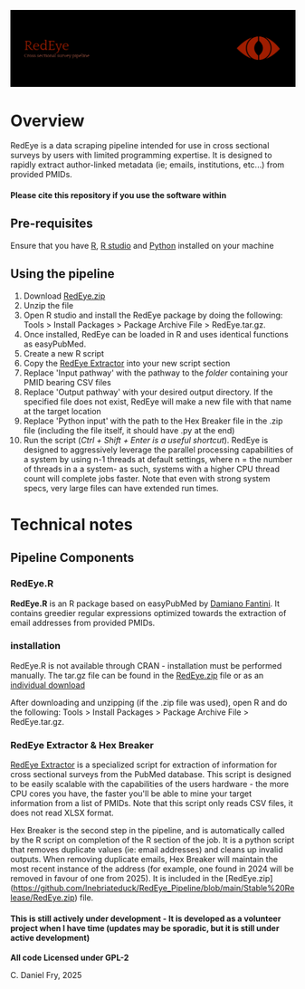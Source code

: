 ![Header](./RedEye_Banner.png)

# Overview
RedEye is a data scraping pipeline intended for use in cross sectional surveys by users with limited programming expertise. It is designed to rapidly extract author-linked metadata (ie; emails, institutions, etc...) from provided PMIDs. 
#### Please cite this repository if you use the software within

## Pre-requisites

Ensure that you have [R](https://www.r-project.org/), [R studio](https://posit.co/download/rstudio-desktop/) and [Python](https://www.python.org/) installed on your machine

## Using the pipeline

1. Download [RedEye.zip](https://github.com/Inebriateduck/RedEye_Pipeline/blob/main/Stable%20Release/RedEye.zip)
2. Unzip the file
3. Open R studio and install the RedEye package by doing the following: Tools > Install Packages > Package Archive File > RedEye.tar.gz.
4. Once installed, RedEye can be loaded in R and uses identical functions as easyPubMed.
5. Create a new R script
6. Copy the [RedEye Extractor](https://github.com/Inebriateduck/RedEye_Pipeline/blob/main/Unstable%20Release/Single%20shot%20pipeline/Unstable%20extractor.R) into your new script section
7. Replace 'Input pathway' with the pathway to the *folder* containing your PMID bearing CSV files
8. Replace 'Output pathway' with your desired output directory. If the specified file does not exist, RedEye will make a new file with that name at the target location
9. Replace 'Python input' with the path to the Hex Breaker file in the .zip file (including the file itself, it should have .py at the end)
10. Run the script (*Ctrl + Shift + Enter is a useful shortcut*).  RedEye is designed to aggressively leverage the parallel processing capabilities of a system by using n-1 threads at default settings, where n = the number of threads in a a system- as such, systems with a higher CPU thread count will complete jobs faster. Note that even with strong system specs, very large files can have extended run times. 

# Technical notes

## Pipeline Components
### RedEye.R
**RedEye.R** is an R package based on easyPubMed by [Damiano Fantini](https://cran.r-project.org/web/packages/easyPubMed/index.html). It contains greedier regular expressions optimized towards the extraction of email addresses from provided PMIDs.
 
### installation
RedEye.R is not available through CRAN - installation must be performed manually. The tar.gz file can be found in the [RedEye.zip](https://github.com/Inebriateduck/RedEye_Pipeline/blob/main/Stable%20Release/RedEye.zip) file or as an [individual download](https://github.com/Inebriateduck/RedEye_Pipeline/tree/main/Stable%20Release/Single%20shot%20pipeline/RedEye)

After downloading and unzipping (if the .zip file was used), open R and do the following: Tools > Install Packages > Package Archive File > RedEye.tar.gz. 

### RedEye Extractor & Hex Breaker
[RedEye Extractor](https://github.com/Inebriateduck/RedEye_Pipeline/tree/main/Stable%20Release/Single%20shot%20pipeline/RedEye) is a specialized script for extraction of information for cross sectional surveys from the PubMed database. This script is designed to be easily scalable with the capabilities of the users hardware - the more CPU cores you have, the faster you'll be able to mine your target information from a list of PMIDs. Note that this script only reads CSV files, it does not read XLSX format.

Hex Breaker is the second step in the pipeline, and is automatically called by the R script on completion of the R section of the job. It is a python script that removes duplicate values (ie: email addresses) and cleans up invalid outputs. When removing duplicate emails, Hex Breaker will maintain the most recent instance of the address (for example, one found in 2024 will be removed in favour of one from 2025). It is included in the [RedEye.zip] (https://github.com/Inebriateduck/RedEye_Pipeline/blob/main/Stable%20Release/RedEye.zip) file.


#### This is still actively under development - It is developed as a volunteer project when I have time (updates may be sporadic, but it is still under active development)
**All code Licensed under GPL-2**

C. Daniel Fry, 2025
